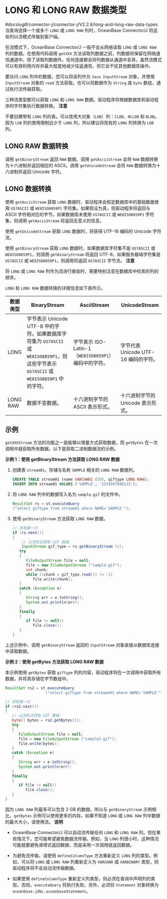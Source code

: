 LONG 和 LONG RAW 数据类型 
=========================================
#docslug#/connector-j/connector-j/V2.2.6/long-and-long-raw-data-types
当查询选择一个或多个 `LONG` 或 `LONG RAW` 列时，OceanBase Connector/J 将这些列以流模式传输到客户端。

在流模式下，OceanBase Connector/J 一般不会从网络读取 `LONG` 或 `LONG RAW` 列的数据。在使用代码调用 `getXXX` 方法读取列数据之前，列数据将保留在网络通信通道中。除了读取列数据外，任何连接都会将列数据从通道中丢弃。虽然流模式可以有效利用内存并最大程度地减少往返通信，但它会干扰其他数据库操作。

要访问 `LONG` 列中的数据，您可以将该列作为 `Java InputStream` 对象，并使用 `InputStream` 对象的 `read` 方法获取。也可以将数据作为 `String` 或 `byte` 数组，通过执行流传输获取。

三种流类型都可以获取 `LONG` 和 `LONG RAW` 数据。驱动程序将根据数据库和驱动程序的字符集执行数据转换。
**注意**



不要创建带有 `LONG` 列的表。可以改用大对象（`LOB`）列：`CLOB`、`NCLOB` 和 `BLOB`。因为 `LOB` 列的使用限制远少于 `LONG` 列，所以建议将现有的 `LONG` 列转换为 `LOB` 列。

LONG RAW 数据转换 
-------------------------------

调用 `getBinaryStream` 返回 `RAW` 数据。调用 `getAsciiStream` 会将 `RAW` 数据转换为十六进制并返回相应的 ASCII。调用 `getUnicodeStream` 会将 `RAW` 数据转换为十六进制并返回 Unicode 字符。

LONG 数据转换 
---------------------------

使用 `getAsciiStream` 获取 `LONG` 数据时，驱动程序会假定数据库中的基础数据使用 `US7ASCII` 或 `WE8ISO8859P1` 字符集。如果假设为真，则驱动程序将返回与 ASCII 字符相对应的字节。如果数据库未使用 `US7ASCII` 或 `WE8ISO8859P1` 字符集，则调用 `getAsciiStream` 将返回无意义的信息。

使用 `getUnicodeStream` 获取 `LONG` 数据时，将获得 UTF-16 编码的 Unicode 字符流。

使用 `getBinaryStream` 获取 `LONG` 数据时，如果数据库字符集不是 `US7ASCII` 或 `WE8ISO8859P1`，则调用 `getBinaryStream` 将返回 UTF-8。如果服务器端字符集是 `US7ASCII` 或 `WE8ISO8859P1`，则调用将返回 `US7ASCII` 字节流。
**注意**



将 `LONG` 或 `LONG RAW` 列作为流进行接收时，需要特别注意在数据库中检索的列的顺序。

`LONG` 和 `LONG RAW` 数据转换的详细信息如下表所示。


| **数据类型** |                                            **BinaryStream**                                             |             **AsciiStream**             |     **UnicodeStream**      |
|----------|---------------------------------------------------------------------------------------------------------|-----------------------------------------|----------------------------|
| LONG     | 字节表示 Unicode UTF-8 中的字符。如果数据库字符集为 `US7ASCII` 或 `WE8ISO8859P1`，则这些字节表示 `US7ASCII` 或 `WE8ISO8859P1` 中的字符。 | 字节表示 ISO-Latin-1（`WE8ISO8859P1`）编码中的字符。 | 字节代表 Unicode UTF-16 编码的字符。 |
| LONG RAW | 数据不变数据。                                                                                                 | 十六进制字节的 ASCII 表示形式。                     | 十六进制字节的 Unicode 表示形式。      |



示例 
--------------------

`getXXXStream` 方法的功能之一是能够以增量方式获取数据，而 `getBytes` 在一次调用中就获取所有数据。以下是获取二进制数据流的示例。 

**示例 1：使用 getBinaryStream 方法获取 LONG RAW 数据** 

1. 创建表 `stream01`，存储与名称 `SAMPLE` 相关的 `LONG RAW` 数据列。

   ```sql
   CREATE TABLE stream01 (name VARCHAR2 (50), giftype LONG RAW);
   INSERT INTO stream01 VALUES ('SAMPLE', '1234567890123');
   ```

   

2. 将 `LONG RAW` 列中的数据写入名为 `sample.gif` 的文件中。

   ```java
   ResultSet rs = st.executeQuery 
   ("select giftype from stream01 where NAME='SAMPLE'");
   ```

   

3. 使用 `getBinaryStream` 方法获取 `LONG RAW` 数据。

   ```java
   // 获取第一行
   if (rs.next())
   {
       // 以流形式获取 GIF 数据
       InputStream gif_type = rs.getBinaryStream (1);
      try
      {
         FileOutputStream file = null;
         file = new FileOutputStream ("sample.gif");
         int chunk;
         while ((chunk = gif_type.read()) != -1)
            file.write(chunk);
      }
      catch (Exception e)
      {
         String err = e.toString();
         System.out.println(err);
      }
      finally
      {
         if file != null()
            file.close();
      }
   } 
   ```

   




上述示例中，调用 `getBinaryStream` 返回的 `InputStream` 对象直接从数据库连接中读取数据。

**示例 2：使用 getBytes 方法获取 LONG RAW 数据** 

本示例使用 `getBytes` 获取 `giftype` 列的内容，驱动程序将在一次调用中获取所有数据，并将其存储在字节数组中。

```java
ResultSet rs2 = st.executeQuery 
                  ("select giftype from streame01 where NAME='SAMPLE'"); 

// 获取第一行
if (rs2.next())
{
   // 以流形式获取 GIF 数据
   byte[] bytes = rs2.getBytes(1);
   try
   {
      FileOutputStream file = null;
      file = new FileOutputStream ("sample2.gif");
      file.write(bytes);
   }
   catch (Exception e)
   {
      String err = e.toString();
      System.out.println(err);
   }
   finally
   {
      if file != null()
         file.close();
   }
}
```



因为 `LONG RAW` 列最多可以包含 2 GB 的数据，所以与 `getBinaryStream` 示例相比，`getBytes` 示例可以使用更多的内存。如果不知道 `LONG` 或 `LONG RAW` 列中数据的最大大小，请使用流。
**说明**



* OceanBase Connector/J 可以自动流传输任何 `LONG` 和 `LONG RAW` 列。但在某些情况下，您可能希望避免数据流传输。例如，当 `LONG` 列很小时，这种情况可能就要避免递增式返回数据，而是采用一次调用就返回数据。

  

* 为避免流传输，请使用 `defineColumnType` 方法重新定义 `LONG` 列的类型。例如，可以将 `LONG` 或 `LONG RAW` 列重新定义为 `VARCHAR` 或 `VARBINARY` 类型，则驱动程序将不会自动流传输数据。

  




<!-- -->

* 如果使用 `defineColumnType` 重新定义列类型，则必须在查询中声明列的类型。否则，`executeQuery` 将执行失败。另外，必须将 `Statement` 对象转换为 `oceanbase.jdbc.oceanbaseStatement`。

  



